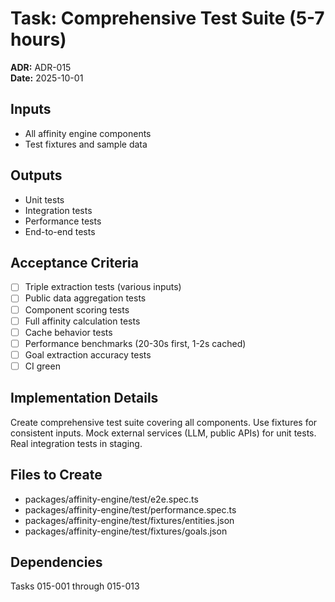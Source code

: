 # Task: Comprehensive Test Suite (5-7 hours)
**ADR:** ADR-015  
**Date:** 2025-10-01

## Inputs
- All affinity engine components
- Test fixtures and sample data

## Outputs
- Unit tests
- Integration tests
- Performance tests
- End-to-end tests

## Acceptance Criteria
- [ ] Triple extraction tests (various inputs)
- [ ] Public data aggregation tests
- [ ] Component scoring tests
- [ ] Full affinity calculation tests
- [ ] Cache behavior tests
- [ ] Performance benchmarks (20-30s first, 1-2s cached)
- [ ] Goal extraction accuracy tests
- [ ] CI green

## Implementation Details
Create comprehensive test suite covering all components. Use fixtures for consistent inputs. Mock external services (LLM, public APIs) for unit tests. Real integration tests in staging.

## Files to Create
- packages/affinity-engine/test/e2e.spec.ts
- packages/affinity-engine/test/performance.spec.ts
- packages/affinity-engine/test/fixtures/entities.json
- packages/affinity-engine/test/fixtures/goals.json

## Dependencies
Tasks 015-001 through 015-013